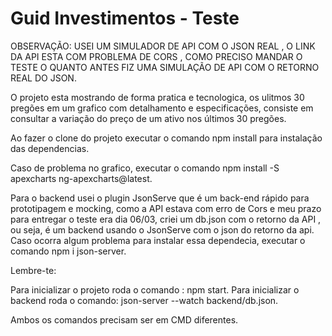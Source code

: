 # Guid Investimentos - Teste

OBSERVAÇÃO: USEI UM SIMULADOR DE API COM O JSON REAL , O LINK DA API ESTA COM PROBLEMA DE CORS , COMO PRECISO MANDAR O TESTE O QUANTO ANTES FIZ UMA SIMULAÇÃO DE API COM O RETORNO REAL DO JSON.

O projeto esta mostrando de forma pratica e tecnologica, os ulitmos 30 pregões em um grafico com detalhamento e especificações, consiste em consultar a variação do preço de um ativo  nos últimos 30 pregões.

Ao fazer o clone do projeto executar o comando npm install para instalação das dependencias.

Caso de problema no grafico, executar o comando npm install -S apexcharts ng-apexcharts@latest.

Para o backend usei o plugin JsonServe que é um back-end rápido para prototipagem e mocking, como a API estava com erro de Cors e meu prazo para entregar o teste era dia 06/03, criei um db.json com o retorno da API , ou seja, é um backend usando o JsonServe com o json do retorno da api. Caso ocorra algum problema para instalar essa dependecia, executar o comando npm i json-server.


Lembre-te:

Para inicializar o projeto roda o comando : npm start.
Para inicializar o backend roda o comando: json-server --watch backend/db.json.

Ambos os comandos precisam ser em CMD diferentes.
